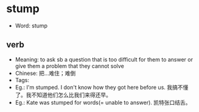 # stump

- Word: stump

## verb

- Meaning: to ask sb a question that is too difficult for them to answer or give them a problem that they cannot solve
- Chinese: 把…难住；难倒
- Tags: 
- Eg.: I'm stumped. I don't know how they got here before us. 我搞不懂了。我不知道他们怎么比我们来得还早。
- Eg.: Kate was stumped for words(= unable to answer). 凯特张口结舌。

